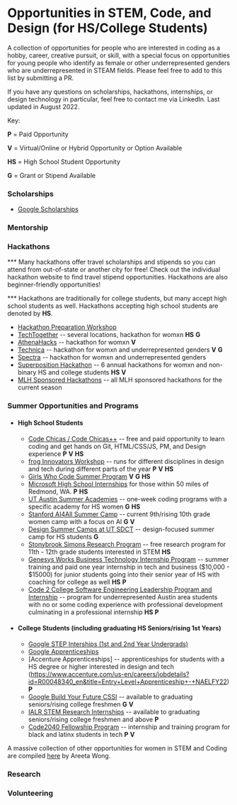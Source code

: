 # Opportunities in STEM, Code, and Design (for HS/College Students)

A collection of opportunities for people who are interested in coding as a hobby, career, creative pursuit, or skill, with a special focus on opportunities for young people who identify as female or other underrepresented genders who are underrepresented in STEAM fields. Please feel free to add to this list by submitting a PR. 

If you have any questions on scholarships, hackathons, internships, or design technology in particular, feel free to contact me via LinkedIn. Last updated in August 2022.

Key:

**P** = Paid Opportunity

**V** = Virtual/Online or Hybrid Opportunity or Option Available

**HS** = High School Student Opportunity

**G** = Grant or Stipend Available

### Scholarships

- [Google Scholarships](https://buildyourfuture.withgoogle.com/scholarships)

### Mentorship

### Hackathons
*** Many hackathons offer travel scholarships and stipends so you can attend from out-of-state or another city for free! Check out the individual hackathon website to find travel stipend opportunities. Hackathons are also beginner-friendly opportunities!

*** Hackathons are traditionally for college students, but many accept high school students as well. Hackathons accepting high school students are denoted by **HS**.

- [Hackathon Preparation Workshop](https://www.techtogether.io/prehacks)
- [TechTogether](https://www.techtogether.io/events) -- several locations, hackathon for womxn **HS** **G**
- [AthenaHacks](http://athenahacks.com/) -- hackathon for womxn **V** 
- [Technica](https://gotechnica.org/) -- hackathon for womxn and underrepresented genders **V** **G**
- [Spectra](https://www.sospectra.com/) -- hackathon for womxn and underrepresented genders 
- [Superposition Hackathon](http://superposition.tech/hackathon6.html) -- 6 annual hackathons for womxn and non-binary HS and college students **HS** **V**
- [MLH Sponsored Hackathons](https://mlh.io/seasons/2023/events) -- all MLH sponsored hackathons for the current season

### Summer Opportunities and Programs
- #### High School Students
  - [Code Chicas / Code Chicas++](https://latinitasonline.org/teen-programs/free-code-chica-certification-program/) -- free and paid opportunity to learn coding and get hands on Git, HTML/CSS/JS, PM, and Design experience **P** **V** **HS**
  - [frog Innovators Workshop](https://medium.com/frog-voices/bridging-the-gap-with-design-x-diversity-8177e5374733) -- runs for different disciplines in design and tech during different parts of the year **P** **V** **HS**
  - [Girls Who Code Summer Program](https://girlswhocode.com/programs/summer-immersion-program) **V** **G** **HS**
  - [Microsoft High School Internships](https://careers.microsoft.com/students/us/en/ushighschoolprogram) for those within 50 miles of Redmond, WA. **P** **HS**
  - [UT Austin Summer Academies](https://www.cs.utexas.edu/engage/outreach/academies) -- one-week coding programs with a specific academy for HS women **G** **HS**
  - [Stanford AI4All Summer Camp](https://hai.stanford.edu/stanford-ai4all?utm_source=coursereport&utm_medium=blogpost) -- current 9th/rising 10th grade women camp with a focus on AI **G** **V**
  - [Design Summer Camps at UT SDCT](https://designcreativetech.utexas.edu/extended-education/sdct-summer-institutes) -- design-focused summer camp for HS students **G**
  - [Stonybrook Simons Research Program](https://www.stonybrook.edu/commcms/simons/about/faqs) -- free research program for 11th - 12th grade students interested in STEM **HS**
  - [Genesys Works Business Technology Internship Program](https://genesysworks.org/for-students/) -- summer training and paid one year internship in tech and business ($10,000 - $15000) for junior students going into their senior year of HS with coaching for college as well **HS** **P**
  - [Code 2 College Software Engineering Leadership Program and Internship](https://code2college.org/selp/) -- program for underrepresented Austin area students with no or some coding experience with professional development culminating in a professional internship **HS** **P**

- #### College Students (including graduating HS Seniors/rising 1st Years)
  - [Google STEP Interships (1st and 2nd Year Undergrads)](https://buildyourfuture.withgoogle.com/internships)
  - [Google Apprenticeships](https://buildyourfuture.withgoogle.com/apprenticeships)
  - [Accenture Apprenticeships] -- apprenticeships for students with a HS degree or higher interested in design and tech (https://www.accenture.com/us-en/careers/jobdetails?id=R00048340_en&title=Entry+Level+Apprenticeship+-+NAELFY22) **P** 
  - [Google Build Your Future CSSI](https://buildyourfuture.withgoogle.com/programs/computer-science-summer-institute) -- available to graduating seniors/rising college freshmen **G** **V**
  - [IALR STEM Research Internships](https://www.ialr.org/internships/) -- available to graduating seniors/rising college freshmen and above **P**
  - [Code2040 Fellowship Program](https://www.code2040.org/fellows-program) -- internship and training program for black and latinx students in tech **P** **V**

A massive collection of other opportunities for women in STEM and Coding are compiled [here](https://code.likeagirl.io/a-high-school-students-guide-to-cs-programs-internships-487586031e07) by Areeta Wong.

### Research

### Volunteering
